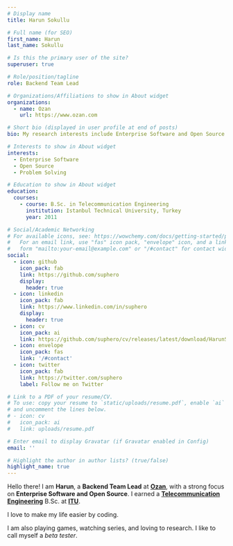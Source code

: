 ```yaml
---
# Display name
title: Harun Sokullu

# Full name (for SEO)
first_name: Harun
last_name: Sokullu

# Is this the primary user of the site?
superuser: true

# Role/position/tagline
role: Backend Team Lead

# Organizations/Affiliations to show in About widget
organizations:
  - name: Ozan
    url: https://www.ozan.com

# Short bio (displayed in user profile at end of posts)
bio: My research interests include Enterprise Software and Open Source.

# Interests to show in About widget
interests:
  - Enterprise Software
  - Open Source
  - Problem Solving

# Education to show in About widget
education:
  courses:
    - course: B.Sc. in Telecommunication Engineering
      institution: Istanbul Technical University, Turkey
      year: 2011

# Social/Academic Networking
# For available icons, see: https://wowchemy.com/docs/getting-started/page-builder/#icons
#   For an email link, use "fas" icon pack, "envelope" icon, and a link in the
#   form "mailto:your-email@example.com" or "/#contact" for contact widget.
social:
  - icon: github
    icon_pack: fab
    link: https://github.com/suphero
    display:
      header: true
  - icon: linkedin
    icon_pack: fab
    link: https://www.linkedin.com/in/suphero
    display:
      header: true
  - icon: cv
    icon_pack: ai
    link: https://github.com/suphero/cv/releases/latest/download/HarunSokullu_en.pdf
  - icon: envelope
    icon_pack: fas
    link: '/#contact'
  - icon: twitter
    icon_pack: fab
    link: https://twitter.com/suphero
    label: Follow me on Twitter

# Link to a PDF of your resume/CV.
# To use: copy your resume to `static/uploads/resume.pdf`, enable `ai` icons in `params.yaml`,
# and uncomment the lines below.
# - icon: cv
#   icon_pack: ai
#   link: uploads/resume.pdf

# Enter email to display Gravatar (if Gravatar enabled in Config)
email: ''

# Highlight the author in author lists? (true/false)
highlight_name: true
---
```


Hello there! I am **Harun**, a **Backend Team Lead** at [**Ozan**](https://www.ozan.com/), with a strong focus on **Enterprise Software and Open Source**. I earned a [**Telecommunication Engineering**](http://www.ehb.itu.edu.tr/) B.Sc. at [**ITU**](http://www.itu.edu.tr/).

I love to make my life easier by coding.

I am also playing games, watching series, and loving to research. I like to call myself a *beta tester*.
